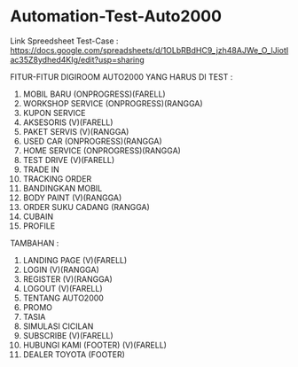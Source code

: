 # Automation-Test-Auto2000

Link Spreedsheet Test-Case : https://docs.google.com/spreadsheets/d/1OLbRBdHC9_jzh48AJWe_O_lJiotIac35Z8ydhed4KIg/edit?usp=sharing

FITUR-FITUR DIGIROOM AUTO2000 YANG HARUS DI TEST :

1. MOBIL BARU (ONPROGRESS)(FARELL)
2. WORKSHOP SERVICE (ONPROGRESS)(RANGGA)
3. KUPON SERVICE
4. AKSESORIS (V)(FARELL)
5. PAKET SERVIS (V)(RANGGA)
6. USED CAR (ONPROGRESS)(RANGGA)
7. HOME SERVICE (ONPROGRESS)(RANGGA)
8. TEST DRIVE (V)(FARELL)
9. TRADE IN
10. TRACKING ORDER
11. BANDINGKAN MOBIL
12. BODY PAINT (V)(RANGGA)
13. ORDER SUKU CADANG (RANGGA)
14. CUBAIN
15. PROFILE

TAMBAHAN :

1. LANDING PAGE (V)(FARELL)
2. LOGIN (V)(RANGGA)
3. REGISTER (V)(RANGGA)
4. LOGOUT (V)(FARELL)
5. TENTANG AUTO2000
6. PROMO
7. TASIA
8. SIMULASI CICILAN
9. SUBSCRIBE (V)(FARELL)
10. HUBUNGI KAMI (FOOTER) (V)(FARELL)
11. DEALER TOYOTA (FOOTER)
